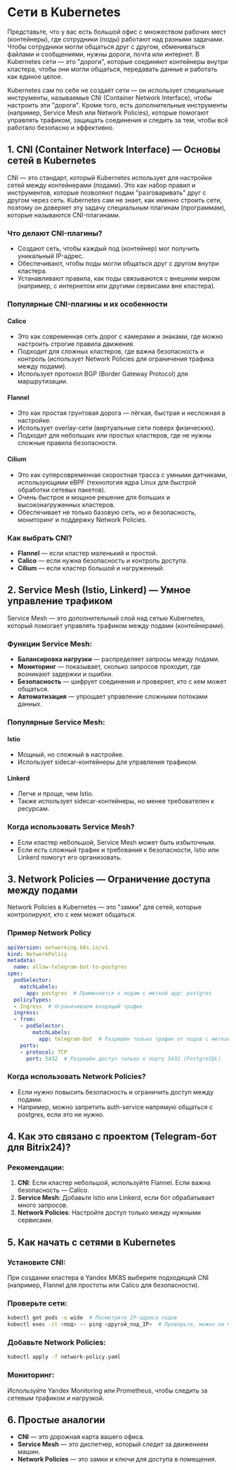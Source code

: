 # Cети в Kubernetes

Представьте, что у вас есть большой офис с множеством рабочих мест (контейнеры), где сотрудники (поды) работают над разными задачами. Чтобы сотрудники могли общаться друг с другом, обмениваться файлами и сообщениями, нужны дороги, почта или интернет. В Kubernetes сети — это "дороги", которые соединяют контейнеры внутри кластера, чтобы они могли общаться, передавать данные и работать как единое целое.

Kubernetes сам по себе не создаёт сети — он использует специальные инструменты, называемые CNI (Container Network Interface), чтобы настроить эти "дороги". Кроме того, есть дополнительные инструменты (например, Service Mesh или Network Policies), которые помогают управлять трафиком, защищать соединения и следить за тем, чтобы всё работало безопасно и эффективно.

## 1. CNI (Container Network Interface) — Основы сетей в Kubernetes

CNI — это стандарт, который Kubernetes использует для настройки сетей между контейнерами (подами). Это как набор правил и инструментов, которые позволяют подам "разговаривать" друг с другом через сеть. Kubernetes сам не знает, как именно строить сети, поэтому он доверяет эту задачу специальным плагинам (программам), которые называются CNI-плагинами.

### Что делают CNI-плагины?
- Создают сеть, чтобы каждый под (контейнер) мог получить уникальный IP-адрес.
- Обеспечивают, чтобы поды могли общаться друг с другом внутри кластера.
- Устанавливают правила, как поды связываются с внешним миром (например, с интернетом или другими сервисами вне кластера).

### Популярные CNI-плагины и их особенности

#### Calico
- Это как современная сеть дорог с камерами и знаками, где можно настроить строгие правила движения.
- Подходит для сложных кластеров, где важна безопасность и контроль (использует Network Policies для ограничения трафика между подами).
- Использует протокол BGP (Border Gateway Protocol) для маршрутизации.

#### Flannel
- Это как простая грунтовая дорога — лёгкая, быстрая и несложная в настройке.
- Использует overlay-сети (виртуальные сети поверх физических).
- Подходит для небольших или простых кластеров, где не нужны сложные правила безопасности.

#### Cilium
- Это как суперсовременная скоростная трасса с умными датчиками, использующими eBPF (технология ядра Linux для быстрой обработки сетевых пакетов).
- Очень быстрое и мощное решение для больших и высоконагруженных кластеров.
- Обеспечивает не только базовую сеть, но и безопасность, мониторинг и поддержку Network Policies.

### Как выбрать CNI?
- **Flannel** — если кластер маленький и простой.
- **Calico** — если нужна безопасность и контроль доступа.
- **Cilium** — если кластер большой и нагруженный.

## 2. Service Mesh (Istio, Linkerd) — Умное управление трафиком

Service Mesh — это дополнительный слой над сетью Kubernetes, который помогает управлять трафиком между подами (контейнерами).

### Функции Service Mesh:
- **Балансировка нагрузки** — распределяет запросы между подами.
- **Мониторинг** — показывает, сколько запросов проходит, где возникают задержки и ошибки.
- **Безопасность** — шифрует соединения и проверяет, кто с кем может общаться.
- **Автоматизация** — упрощает управление сложными потоками данных.

### Популярные Service Mesh:
#### Istio
- Мощный, но сложный в настройке.
- Использует sidecar-контейнеры для управления трафиком.

#### Linkerd
- Легче и проще, чем Istio.
- Также использует sidecar-контейнеры, но менее требователен к ресурсам.

### Когда использовать Service Mesh?
- Если кластер небольшой, Service Mesh может быть избыточным.
- Если есть сложный трафик и требования к безопасности, Istio или Linkerd помогут его организовать.

## 3. Network Policies — Ограничение доступа между подами

Network Policies в Kubernetes — это "замки" для сетей, которые контролируют, кто с кем может общаться.

### Пример Network Policy
```yaml
apiVersion: networking.k8s.io/v1
kind: NetworkPolicy
metadata:
  name: allow-telegram-bot-to-postgres
spec:
  podSelector:
    matchLabels:
      app: postgres  # Применяется к подам с меткой app: postgres
  policyTypes:
  - Ingress  # Ограничиваем входящий трафик
  ingress:
  - from:
    - podSelector:
        matchLabels:
          app: telegram-bot  # Разрешён только трафик от подов с меткой app: telegram-bot
    ports:
    - protocol: TCP
      port: 5432  # Разрешён доступ только к порту 5432 (PostgreSQL)
```

### Когда использовать Network Policies?
- Если нужно повысить безопасность и ограничить доступ между подами.
- Например, можно запретить auth-service напрямую общаться с postgres, если это не нужно.

## 4. Как это связано с проектом (Telegram-бот для Bitrix24)?

### Рекомендации:
1. **CNI**: Если кластер небольшой, используйте Flannel. Если важна безопасность — Calico.
2. **Service Mesh**: Добавьте Istio или Linkerd, если бот обрабатывает много запросов.
3. **Network Policies**: Настройте доступ только между нужными сервисами.

## 5. Как начать с сетями в Kubernetes

### Установите CNI:
При создании кластера в Yandex MK8S выберите подходящий CNI (например, Flannel для простоты или Calico для безопасности).

### Проверьте сети:
```bash
kubectl get pods -o wide  # Посмотрите IP-адреса подов
kubectl exec -it <под> -- ping <другой_под_IP>  # Проверьте, можно ли пинговать поды
```

### Добавьте Network Policies:
```bash
kubectl apply -f network-policy.yaml
```

### Мониторинг:
Используйте Yandex Monitoring или Prometheus, чтобы следить за сетевым трафиком и нагрузкой.

## 6. Простые аналогии
- **CNI** — это дорожная карта вашего офиса.
- **Service Mesh** — это диспетчер, который следит за движением машин.
- **Network Policies** — это замки и ключи для доступа в помещения.

